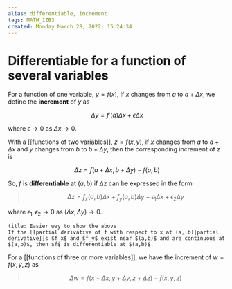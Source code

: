 ```yaml
---
alias: differentiable, increment
tags: MATH_1ZB3
created: Monday March 28, 2022; 15:24:34 
---
```

# Differentiable for a function of several variables
For a function of one variable, $y=f(x)$, if $x$ changes from $a$ to $a+\Delta x$, we define the **increment** of $y$ as

$$\Delta y=f'(a)\Delta x + \epsilon\Delta x$$

where $\epsilon\rightarrow0$ as $\Delta x\rightarrow0$. 

With a [[functions of two variables]], $z=f(x,y)$, if $x$ changes from $a$ to $a+\Delta x$ and $y$ changes from $b$ to $b+\Delta y$, then the corresponding increment of $z$ is

$$\Delta z=f(a+\Delta x, b+\Delta y)-f(a,b)$$

So, $f$ is **differentiable** at $(a,b)$ if $\Delta z$ can be expressed in the form

> $$\Delta z=f_x(a,b)\Delta x+f_y(a,b)\Delta y+\epsilon_1\Delta x + \epsilon_2\Delta y$$

where $\epsilon_1,\epsilon_2\rightarrow0$ as $(\Delta x,\Delta y)\rightarrow0$. 

```ad-tip
title: Easier way to show the above
If the [[partial derivative of f with respect to x at (a, b)|partial derivative]]s $f_x$ and $f_y$ exist near $(a,b)$ and are continuous at $(a,b)$, then $f$ is differentiable at $(a,b)$. 
```


For a [[functions of three or more variables]], we have the increment of $w=f(x,y,z)$ as

> $$\Delta w = f(x + \Delta x, y+\Delta y, z+\Delta z)-f(x,y,z)$$